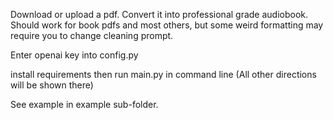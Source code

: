 Download or upload a pdf. Convert it into professional grade audiobook. Should work for book pdfs and most others, but some weird formatting may require you to change cleaning prompt.

Enter openai key into config.py

install requirements then run main.py in command line (All other directions will be shown there)

See example in example sub-folder.
